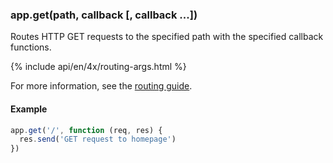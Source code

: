 <h3 id='app.get.method'>app.get(path, callback [, callback ...])</h3>

Routes HTTP GET requests to the specified path with the specified callback functions.

{% include api/en/4x/routing-args.html %}

For more information, see the [routing guide](/{{page.lang}}/guide/routing.html).

#### Example

```js
app.get('/', function (req, res) {
  res.send('GET request to homepage')
})
```
